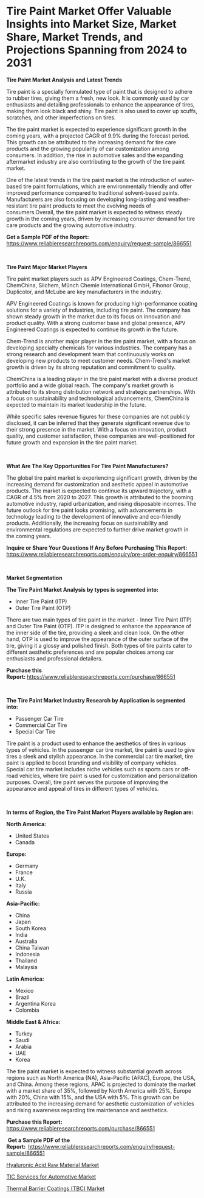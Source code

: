 <p><h1>Tire Paint Market Offer Valuable Insights into Market Size, Market Share, Market Trends, and Projections Spanning from 2024 to 2031</h1></p><p><strong>Tire Paint Market Analysis and Latest Trends</strong></p>
<p><p>Tire paint is a specially formulated type of paint that is designed to adhere to rubber tires, giving them a fresh, new look. It is commonly used by car enthusiasts and detailing professionals to enhance the appearance of tires, making them look black and shiny. Tire paint is also used to cover up scuffs, scratches, and other imperfections on tires.</p><p>The tire paint market is expected to experience significant growth in the coming years, with a projected CAGR of 9.9% during the forecast period. This growth can be attributed to the increasing demand for tire care products and the growing popularity of car customization among consumers. In addition, the rise in automotive sales and the expanding aftermarket industry are also contributing to the growth of the tire paint market.</p><p>One of the latest trends in the tire paint market is the introduction of water-based tire paint formulations, which are environmentally friendly and offer improved performance compared to traditional solvent-based paints. Manufacturers are also focusing on developing long-lasting and weather-resistant tire paint products to meet the evolving needs of consumers.Overall, the tire paint market is expected to witness steady growth in the coming years, driven by increasing consumer demand for tire care products and the growing automotive industry.</p></p>
<p><strong>Get a Sample PDF of the Report:&nbsp;</strong> <a href="https://www.reliableresearchreports.com/enquiry/request-sample/866551">https://www.reliableresearchreports.com/enquiry/request-sample/866551</a></p>
<p>&nbsp;</p>
<p><strong>Tire Paint Major Market Players</strong></p>
<p><p>Tire paint market players such as APV Engineered Coatings, Chem-Trend, ChemChina, Silchem, Münch Chemie International GmbH, Fihonor Group, Duplicolor, and McLube are key manufacturers in the industry. </p><p>APV Engineered Coatings is known for producing high-performance coating solutions for a variety of industries, including tire paint. The company has shown steady growth in the market due to its focus on innovation and product quality. With a strong customer base and global presence, APV Engineered Coatings is expected to continue its growth in the future.</p><p>Chem-Trend is another major player in the tire paint market, with a focus on developing specialty chemicals for various industries. The company has a strong research and development team that continuously works on developing new products to meet customer needs. Chem-Trend's market growth is driven by its strong reputation and commitment to quality.</p><p>ChemChina is a leading player in the tire paint market with a diverse product portfolio and a wide global reach. The company's market growth is attributed to its strong distribution network and strategic partnerships. With a focus on sustainability and technological advancements, ChemChina is expected to maintain its market leadership in the future.</p><p>While specific sales revenue figures for these companies are not publicly disclosed, it can be inferred that they generate significant revenue due to their strong presence in the market. With a focus on innovation, product quality, and customer satisfaction, these companies are well-positioned for future growth and expansion in the tire paint market.</p></p>
<p>&nbsp;</p>
<p><strong>What Are The Key Opportunities For Tire Paint Manufacturers?</strong></p>
<p><p>The global tire paint market is experiencing significant growth, driven by the increasing demand for customization and aesthetic appeal in automotive products. The market is expected to continue its upward trajectory, with a CAGR of 4.5% from 2020 to 2027. This growth is attributed to the booming automotive industry, rapid urbanization, and rising disposable incomes. The future outlook for tire paint looks promising, with advancements in technology leading to the development of innovative and eco-friendly products. Additionally, the increasing focus on sustainability and environmental regulations are expected to further drive market growth in the coming years.</p></p>
<p><strong>Inquire or Share Your Questions If Any Before Purchasing This Report:</strong> <a href="https://www.reliableresearchreports.com/enquiry/pre-order-enquiry/866551">https://www.reliableresearchreports.com/enquiry/pre-order-enquiry/866551</a></p>
<p>&nbsp;</p>
<p><strong>Market Segmentation</strong></p>
<p><strong>The Tire Paint Market Analysis by types is segmented into:</strong></p>
<p><ul><li>Inner Tire Paint (ITP)</li><li>Outer Tire Paint (OTP)</li></ul></p>
<p><p>There are two main types of tire paint in the market - Inner Tire Paint (ITP) and Outer Tire Paint (OTP). ITP is designed to enhance the appearance of the inner side of the tire, providing a sleek and clean look. On the other hand, OTP is used to improve the appearance of the outer surface of the tire, giving it a glossy and polished finish. Both types of tire paints cater to different aesthetic preferences and are popular choices among car enthusiasts and professional detailers.</p></p>
<p><strong>Purchase this Report:&nbsp;</strong><a href="https://www.reliableresearchreports.com/purchase/866551">https://www.reliableresearchreports.com/purchase/866551</a></p>
<p>&nbsp;</p>
<p><strong>The Tire Paint Market Industry Research by Application is segmented into:</strong></p>
<p><ul><li>Passenger Car Tire</li><li>Commercial Car Tire</li><li>Special Car Tire</li></ul></p>
<p><p>Tire paint is a product used to enhance the aesthetics of tires in various types of vehicles. In the passenger car tire market, tire paint is used to give tires a sleek and stylish appearance. In the commercial car tire market, tire paint is applied to boost branding and visibility of company vehicles. Special car tire market includes niche vehicles such as sports cars or off-road vehicles, where tire paint is used for customization and personalization purposes. Overall, tire paint serves the purpose of improving the appearance and appeal of tires in different types of vehicles.</p></p>
<p>&nbsp;</p>
<p><strong>In terms of Region, the Tire Paint Market Players available by Region are:</strong></p>
<p>
    <p> <strong> North America: </strong>
        <ul>
            <li>United States</li>
            <li>Canada</li>
        </ul>
        </p> 
    <p> <strong> Europe: </strong>
        <ul>
            <li>Germany</li>
            <li>France</li>
            <li>U.K.</li>
            <li>Italy</li>
            <li>Russia</li>
        </ul>
        </p> 
    <p> <strong> Asia-Pacific: </strong>
        <ul>
            <li>China</li>
            <li>Japan</li>
            <li>South Korea</li>
            <li>India</li>
            <li>Australia</li>
            <li>China Taiwan</li>
            <li>Indonesia</li>
            <li>Thailand</li>
            <li>Malaysia</li>
        </ul>
        </p> 
    <p> <strong> Latin America: </strong>
        <ul>
            <li>Mexico</li>
            <li>Brazil</li>
            <li>Argentina Korea</li>
            <li>Colombia</li>
        </ul>
        </p> 
    <p> <strong> Middle East & Africa: </strong>
        <ul>
            <li>Turkey</li>
            <li>Saudi</li>
            <li>Arabia</li>
            <li>UAE</li>
            <li>Korea</li>
        </ul>
    </p>
    </p>
<p><p>The tire paint market is expected to witness substantial growth across regions such as North America (NA), Asia-Pacific (APAC), Europe, the USA, and China. Among these regions, APAC is projected to dominate the market with a market share of 35%, followed by North America with 25%, Europe with 20%, China with 15%, and the USA with 5%. This growth can be attributed to the increasing demand for aesthetic customization of vehicles and rising awareness regarding tire maintenance and aesthetics.</p></p>
<p><strong>Purchase this Report: </strong><a href="https://www.reliableresearchreports.com/purchase/866551">https://www.reliableresearchreports.com/purchase/866551</a></p>
<p>&nbsp;<strong>Get a Sample PDF of the Report:&nbsp;&nbsp;</strong><a href="https://www.reliableresearchreports.com/enquiry/request-sample/866551">https://www.reliableresearchreports.com/enquiry/request-sample/866551</a></p>
<p><strong></strong></p>
<p><p><a href="https://github.com/RichRobinson5/Market-Research-Report-List-4/blob/main/hyaluronic-acid-raw-material-market.md">Hyaluronic Acid Raw Material Market</a></p><p><a href="https://view.publitas.com/reportprime-1/global-tic-services-for-automotive-market-by-types-applications-and-major-players-with-regional-growth-rate-analysis-and-development-situation-from-2024-to-2031/">TIC Services for Automotive Market</a></p><p><a href="https://view.publitas.com/reportprime-1/thermal-barrier-coatings-tbc-market-furnish-information-about-market-size-market-share-market-dynamics-and-projections-spanning-from-2024-to-2031/">Thermal Barrier Coatings (TBC) Market</a></p></p>